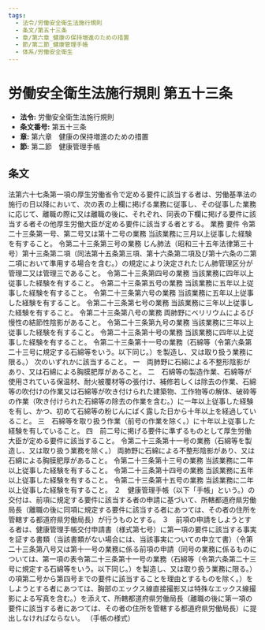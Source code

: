 ```yaml
---
tags:
  - 法令/労働安全衛生法施行規則
  - 条文/第五十三条
  - 章/第六章_健康の保持増進のための措置
  - 節/第二節_健康管理手帳
  - 体系/労働安全衛生
---
```

# 労働安全衛生法施行規則 第五十三条

- **法令:** 労働安全衛生法施行規則
- **条文番号:** 第五十三条
- **章:** 第六章　健康の保持増進のための措置
- **節:** 第二節　健康管理手帳

## 条文
法第六十七条第一項の厚生労働省令で定める要件に該当する者は、労働基準法の施行の日以降において、次の表の上欄に掲げる業務に従事し、その従事した業務に応じて、離職の際に又は離職の後に、それぞれ、同表の下欄に掲げる要件に該当する者その他厚生労働大臣が定める要件に該当する者とする。
業務	要件
令第二十三条第一号、第二号又は第十二号の業務	当該業務に三月以上従事した経験を有すること。
令第二十三条第三号の業務	じん肺法（昭和三十五年法律第三十号）第十三条第二項（同法第十五条第三項、第十六条第二項及び第十六条の二第二項において準用する場合を含む。）の規定により決定されたじん肺管理区分が管理二又は管理三であること。
令第二十三条第四号の業務	当該業務に四年以上従事した経験を有すること。
令第二十三条第五号の業務	当該業務に五年以上従事した経験を有すること。
令第二十三条第六号の業務	当該業務に五年以上従事した経験を有すること。
令第二十三条第七号の業務	当該業務に三年以上従事した経験を有すること。
令第二十三条第八号の業務	両肺野にベリリウムによるび慢性の結節性陰影があること。
令第二十三条第九号の業務	当該業務に三年以上従事した経験を有すること。
令第二十三条第十号の業務	当該業務に四年以上従事した経験を有すること。
令第二十三条第十一号の業務（石綿等（令第六条第二十三号に規定する石綿等をいう。以下同じ。）を製造し、又は取り扱う業務に限る。）	次のいずれかに該当すること。
一　両肺野に石綿による不整形陰影があり、又は石綿による胸膜肥厚があること。
二　石綿等の製造作業、石綿等が使用されている保温材、耐火被覆材等の張付け、補修若しくは除去の作業、石綿等の吹付けの作業又は石綿等が吹き付けられた建築物、工作物等の解体、破砕等の作業（吹き付けられた石綿等の除去の作業を含む。）に一年以上従事した経験を有し、かつ、初めて石綿等の粉じんにばく露した日から十年以上を経過していること。
三　石綿等を取り扱う作業（前号の作業を除く。）に十年以上従事した経験を有していること。
四　前二号に掲げる要件に準ずるものとして厚生労働大臣が定める要件に該当すること。
令第二十三条第十一号の業務（石綿等を製造し、又は取り扱う業務を除く。）	両肺野に石綿による不整形陰影があり、又は石綿による胸膜肥厚があること。
令第二十三条第十三号の業務	当該業務に二年以上従事した経験を有すること。
令第二十三条第十四号の業務	当該業務に五年以上従事した経験を有すること。
令第二十三条第十五号の業務	当該業務に二年以上従事した経験を有すること。
２　健康管理手帳（以下「手帳」という。）の交付は、前項に規定する要件に該当する者の申請に基づいて、所轄都道府県労働局長（離職の後に同項に規定する要件に該当する者にあつては、その者の住所を管轄する都道府県労働局長）が行うものとする。
３　前項の申請をしようとする者は、健康管理手帳交付申請書（様式第七号）に第一項の要件に該当する事実を証する書類（当該書類がない場合には、当該事実についての申立て書）（令第二十三条第八号又は第十一号の業務に係る前項の申請（同号の業務に係るものについては、第一項の表令第二十三条第十一号の業務（石綿等（令第六条第二十三号に規定する石綿等をいう。以下同じ。）を製造し、又は取り扱う業務に限る。）の項第二号から第四号までの要件に該当することを理由とするものを除く。）をしようとする者にあつては、胸部のエックス線直接撮影又は特殊なエックス線撮影による写真を含む。）を添えて、所轄都道府県労働局長（離職の後に第一項の要件に該当する者にあつては、その者の住所を管轄する都道府県労働局長）に提出しなければならない。
（手帳の様式）

